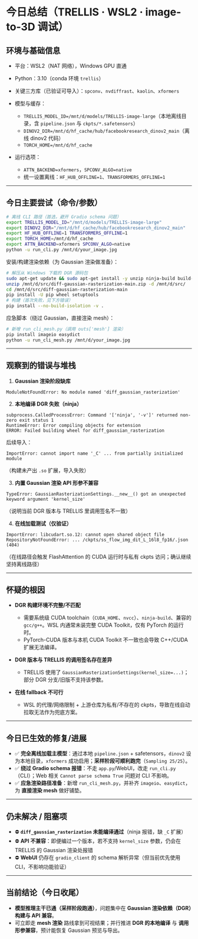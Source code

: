 # 今日总结（TRELLIS · WSL2 · image-to-3D 调试）

## 环境与基础信息

* 平台：WSL2（NAT 网络），Windows GPU 直通
* Python：3.10（conda 环境 `trellis`）
* 关键三方库（已验证可导入）：`spconv`、`nvdiffrast`、`kaolin`、`xformers`
* 模型与缓存：

  * `TRELLIS_MODEL_ID=/mnt/d/models/TRELLIS-image-large`（本地离线目录，含 `pipeline.json` 与 `ckpts/*.safetensors`）
  * `DINOV2_DIR=/mnt/d/hf_cache/hub/facebookresearch_dinov2_main`（离线 dinov2 代码）
  * `TORCH_HOME=/mnt/d/hf_cache`
* 运行选项：

  * `ATTN_BACKEND=xformers`，`SPCONV_ALGO=native`
  * 统一设置离线：`HF_HUB_OFFLINE=1`、`TRANSFORMERS_OFFLINE=1`

---

## 今日主要尝试（命令/参数）

```bash
# 离线 CLI 路径（首选，避开 Gradio schema 问题）
export TRELLIS_MODEL_ID="/mnt/d/models/TRELLIS-image-large"
export DINOV2_DIR="/mnt/d/hf_cache/hub/facebookresearch_dinov2_main"
export HF_HUB_OFFLINE=1 TRANSFORMERS_OFFLINE=1
export TORCH_HOME=/mnt/d/hf_cache
export ATTN_BACKEND=xformers SPCONV_ALGO=native
python -u run_cli.py /mnt/d/your_image.jpg
```

安装/构建渲染依赖（为 Gaussian 渲染做准备）：

```bash
# 解压从 Windows 下载的 DGR 源码包
sudo apt-get update && sudo apt-get install -y unzip ninja-build build-essential
unzip /mnt/d/src/diff-gaussian-rasterization-main.zip -d /mnt/d/src/
cd /mnt/d/src/diff-gaussian-rasterization-main
pip install -U pip wheel setuptools
# 构建（首次失败，见下方错误）
pip install --no-build-isolation -v .
```

应急脚本（绕过 Gaussian，直接渲染 mesh）：

```bash
# 新增 run_cli_mesh.py（调用 outs['mesh'] 渲染）
pip install imageio easydict
python -u run_cli_mesh.py /mnt/d/your_image.jpg
```

---

## 观察到的错误与堆栈

1. **Gaussian 渲染阶段缺库**

```
ModuleNotFoundError: No module named 'diff_gaussian_rasterization'
```

2. **本地编译 DGR 失败（ninja）**

```
subprocess.CalledProcessError: Command '['ninja', '-v']' returned non-zero exit status 1
RuntimeError: Error compiling objects for extension
ERROR: Failed building wheel for diff_gaussian_rasterization
```

后续导入：

```
ImportError: cannot import name '_C' ... from partially initialized module
```

（构建未产出 `.so` 扩展，导入失败）

3. **内置 Gaussian 渲染 API 形参不兼容**

```
TypeError: GaussianRasterizationSettings.__new__() got an unexpected keyword argument 'kernel_size'
```

（说明当前 DGR 版本与 TRELLIS 里调用签名不一致）

4. **在线加载测试（仅验证）**

```
ImportError: libcudart.so.12: cannot open shared object file
RepositoryNotFoundError: ... /ckpts/ss_flow_img_dit_L_16l8_fp16/.json (404)
```

（在线路径会触发 FlashAttention 的 CUDA 运行时与私有 ckpts 访问；确认继续坚持离线路径）

---

## 怀疑的根因

* **DGR 构建环境不完整/不匹配**

  * 需要系统级 CUDA toolchain（`CUDA_HOME`、`nvcc`）、`ninja-build`、兼容的 `gcc/g++`。WSL 内通常未装完整 CUDA Toolkit，仅有 PyTorch 的运行时。
  * PyTorch-CUDA 版本与本机 CUDA Toolkit 不一致也会导致 C++/CUDA 扩展无法编译。
* **DGR 版本与 TRELLIS 的调用签名存在差异**

  * TRELLIS 使用了 `GaussianRasterizationSettings(kernel_size=...)`；部分 DGR 分支/旧版不支持该参数。
* **在线 fallback 不可行**

  * WSL 的代理/网络限制 + 上游仓库为私有/不存在的 ckpts，导致在线自动拉取无法作为兜底方案。

---

## 今日已生效的修复/进展

* ✅ **完全离线加载主模型**：通过本地 `pipeline.json` + safetensors，`dinov2` 设为本地目录，`xformers` 成功启用；**采样阶段可顺利跑完**（`Sampling 25/25`）。
* ✅ **绕过 Gradio schema 报错**：不走 `app.py`/WebUI，改走 `run_cli.py`（CLI）；Web 相关 `Cannot parse schema True` 问题对 CLI 不影响。
* ✅ **应急渲染路径准备**：新增 `run_cli_mesh.py`，并补齐 `imageio`、`easydict`，为 **直接渲染 mesh** 做好铺垫。

---

## 仍未解决 / 阻塞项

* ⛔ **`diff_gaussian_rasterization` 未能编译通过**（ninja 报错，缺 `_C` 扩展）
* ⛔ **API 不兼容**：即便编过一个版本，若不支持 `kernel_size` 参数，仍会在 TRELLIS 的 Gaussian 渲染处报错
* ⛔ **WebUI** 仍存在 `gradio_client` 的 schema 解析异常（但当前优先使用 CLI，不影响功能验证）

---


## 当前结论（今日收尾）

* **模型推理主干已通（采样阶段跑通）**，问题集中在 **Gaussian 渲染依赖（DGR）构建与 API 兼容**。
* 可立即走 **mesh 渲染** 路线拿到可视结果；并行推进 **DGR 的本地编译** 与 **调用形参兼容**，预计能恢复 Gaussian 预览与导出。
